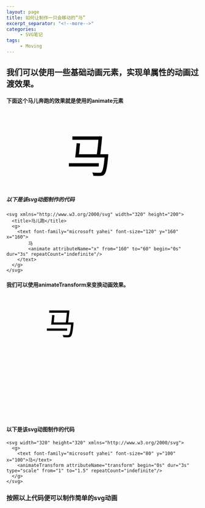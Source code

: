 ```yaml
---
layout: page
title: 如何让制作一只会移动的“马”
excerpt_separator: "<!--more-->"
categories:
     - SVG笔记
tags:
     - Moving
---
```


## 我们可以使用一些基础动画元素，实现单属性的动画过渡效果。

#### 下面这个马儿奔跑的效果就是使用的animate元素
<svg xmlns="http://www.w3.org/2000/svg" width="320" height="200">
  <title>马儿跑</title>
  <g> 
    <text font-family="microsoft yahei" font-size="120" y="160" x="160">
		马
	    <animate attributeName="x" from="160" to="60" begin="0s" dur="3s" repeatCount="indefinite"/>
	</text>
  </g>
</svg>

##### 以下是该svg动图制作的代码
```
<svg xmlns="http://www.w3.org/2000/svg" width="320" height="200">
  <title>马儿跑</title>
  <g> 
    <text font-family="microsoft yahei" font-size="120" y="160" x="160">
		马
	    <animate attributeName="x" from="160" to="60" begin="0s" dur="3s" repeatCount="indefinite"/>
	</text>
  </g>
</svg>
```

#### 我们可以使用animateTransform来变换动画效果。
<svg width="320" height="320" xmlns="http://www.w3.org/2000/svg">
  <g> 
    <text font-family="microsoft yahei" font-size="80" y="100" x="100">马</text>
    <animateTransform attributeName="transform" begin="0s" dur="3s"  type="scale" from="1" to="1.5" repeatCount="indefinite"/>
  </g>
</svg>

#### 以下是该svg动图制作的代码
```
<svg width="320" height="320" xmlns="http://www.w3.org/2000/svg">
  <g> 
    <text font-family="microsoft yahei" font-size="80" y="100" x="100">马</text>
    <animateTransform attributeName="transform" begin="0s" dur="3s"  type="scale" from="1" to="1.5" repeatCount="indefinite"/>
  </g>
</svg>
```
### 按照以上代码便可以制作简单的svg动画